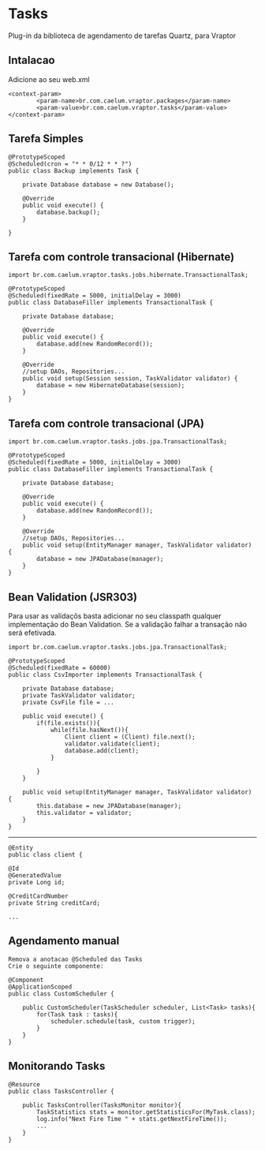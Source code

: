 Tasks
======

Plug-in da biblioteca de agendamento de tarefas Quartz, para Vraptor

Intalacao
--------
Adicione ao seu web.xml

	<context-param>
        	<param-name>br.com.caelum.vraptor.packages</param-name>
	        <param-value>br.com.caelum.vraptor.tasks</param-value>
    </context-param>
    
Tarefa Simples
--------   

	@PrototypeScoped
	@Scheduled(cron = "* * 0/12 * * ?")
	public class Backup implements Task {

		private Database database = new Database();

		@Override
		public void execute() {
			database.backup();
		}

	}


Tarefa com controle transacional (Hibernate)
--------

	import br.com.caelum.vraptor.tasks.jobs.hibernate.TransactionalTask;
	
	@PrototypeScoped
	@Scheduled(fixedRate = 5000, initialDelay = 3000)
	public class DatabaseFiller implements TransactionalTask {

		private Database database;

		@Override
		public void execute() {
			database.add(new RandomRecord());
		}

		@Override
		//setup DAOs, Repositories...
		public void setup(Session session, TaskValidator validator) {
			database = new HibernateDatabase(session);
		}
	}
	
Tarefa com controle transacional (JPA)
--------

	import br.com.caelum.vraptor.tasks.jobs.jpa.TransactionalTask;
	
	@PrototypeScoped
	@Scheduled(fixedRate = 5000, initialDelay = 3000)
	public class DatabaseFiller implements TransactionalTask {

		private Database database;

		@Override
		public void execute() {
			database.add(new RandomRecord());
		}

		@Override
		//setup DAOs, Repositories...
		public void setup(EntityManager manager, TaskValidator validator) {
			database = new JPADatabase(manager);
		}
	}

Bean Validation (JSR303)	
--------

Para usar as validaçõs basta adicionar no seu classpath qualquer implementação do Bean Validation.
Se a validação falhar a transação não será efetivada.

	import br.com.caelum.vraptor.tasks.jobs.jpa.TransactionalTask;
	
	@PrototypeScoped
	@Scheduled(fixedRate = 60000)
	public class CsvImporter implements TransactionalTask {

		private Database database;
		private TaskValidator validator;
		private CsvFile file = ...

		public void execute() {
			if(file.exists()){
				while(file.hasNext()){
					Client client = (Client) file.next();
					validator.validate(client);
					database.add(client);
				}
			
			}
		}

		public void setup(EntityManager manager, TaskValidator validator) {
			this.database = new JPADatabase(manager);
			this.validator = validator;
		}
	}

--------

	@Entity
	public class client {
	
	@Id
	@GeneratedValue
	private Long id;
	
	@CreditCardNumber
	private String creditCard;
	
	...
	
	
Agendamento manual
--------
	
	Remova a anotacao @Scheduled das Tasks
	Crie o seguinte componente:
	
	@Component
	@ApplicationScoped
	public class CustomScheduler {

		public CustomScheduler(TaskScheduler scheduler, List<Task> tasks){
			for(Task task : tasks){
				scheduler.schedule(task, custom trigger);
			}
		}
	}
	
Monitorando Tasks
--------
	
	@Resource
	public class TasksController {

		public TasksController(TasksMonitor monitor){
			TaskStatistics stats = monitor.getStatisticsFor(MyTask.class);
			log.info("Next Fire Time " + stats.getNextFireTime());
			...
		}
	}
